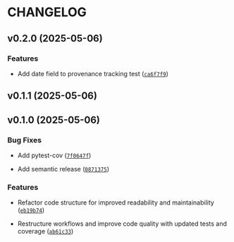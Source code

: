# CHANGELOG


## v0.2.0 (2025-05-06)

### Features

- Add date field to provenance tracking test
  ([`ca6f7f9`](https://github.com/arkitektio/koherent/commit/ca6f7f9bcefe36f69e993abf7515a9a891ac193f))


## v0.1.1 (2025-05-06)


## v0.1.0 (2025-05-06)

### Bug Fixes

- Add pytest-cov
  ([`7f0647f`](https://github.com/arkitektio/koherent/commit/7f0647f7ae716db553df5ff0b04a7a190d323390))

- Add semantic release
  ([`0871375`](https://github.com/arkitektio/koherent/commit/0871375e1bc775a8eddb6634dccdbd2886462b76))

### Features

- Refactor code structure for improved readability and maintainability
  ([`eb19b74`](https://github.com/arkitektio/koherent/commit/eb19b742c52dda9cbe507435dcafc49c6b699309))

- Restructure workflows and improve code quality with updated tests and coverage
  ([`ab61c33`](https://github.com/arkitektio/koherent/commit/ab61c3375ede4ea52345cac6a17367cc4f3d2093))

